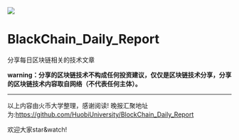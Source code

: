 ![](https://github.com/HuobiUniversity/BlockChain_Daily_Report/blob/master/%E7%81%AB%E5%B8%81%E5%A4%A7%E5%AD%A6.png)
# BlackChain_Daily_Report
分享每日区块链相关的技术文章


**warning：分享的区块链技术不构成任何投资建议，仅仅是区块链技术分享，分享的区块链技术内容取自网络（不代表任何主体）。**

-------------------------------------------------------
以上内容由火币大学整理，感谢阅读! 晚报汇聚地址为:https://github.com/HuobiUniversity/BlockChain_Daily_Report 

欢迎大家star&watch! 

